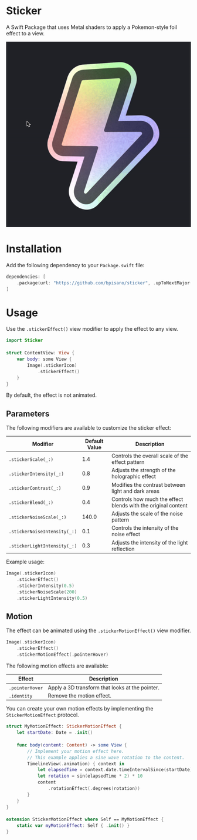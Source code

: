 # Sticker

A Swift Package that uses Metal shaders to apply a Pokemon-style foil effect to a view.

![Mouse cursor moving over a sticker effect](.github/images/effect.gif)

# Installation

Add the following dependency to your `Package.swift` file:

```swift
dependencies: [
    .package(url: "https://github.com/bpisano/sticker", .upToNextMajor(from: "0.1.0"))
]
```

# Usage

Use the `.stickerEffect()` view modifier to apply the effect to any view.

```swift
import Sticker

struct ContentView: View {
    var body: some View {
        Image(.stickerIcon)
            .stickerEffect()
    }
}
```

By default, the effect is not animated.

## Parameters

The following modifiers are available to customize the sticker effect:

| Modifier | Default Value | Description |
|----------|---------------|-------------|
| `.stickerScale(_:)` | 1.4 | Controls the overall scale of the effect pattern |
| `.stickerIntensity(_:)` | 0.8 | Adjusts the strength of the holographic effect |
| `.stickerContrast(_:)` | 0.9 | Modifies the contrast between light and dark areas |
| `.stickerBlend(_:)` | 0.4 | Controls how much the effect blends with the original content |
| `.stickerNoiseScale(_:)` | 140.0 | Adjusts the scale of the noise pattern |
| `.stickerNoiseIntensity(_:)` | 0.1 | Controls the intensity of the noise effect |
| `.stickerLightIntensity(_:)` | 0.3 | Adjusts the intensity of the light reflection |

Example usage:

```swift
Image(.stickerIcon)
    .stickerEffect()
    .stickerIntensity(0.5)
    .stickerNoiseScale(200)
    .stickerLightIntensity(0.5)
```

## Motion

The effect can be animated using the `.stickerMotionEffect()` view modifier.

```swift
Image(.stickerIcon)
    .stickerEffect()
    .stickerMotionEffect(.pointerHover)
```

The following motion effects are available:

| Effect | Description |
| --- | --- |
| `.pointerHover` | Apply a 3D transform that looks at the pointer. |
| `.identity` | Remove the motion effect. |

You can create your own motion effects by implementing the `StickerMotionEffect` protocol.

```swift
struct MyMotionEffect: StickerMotionEffect {
    let startDate: Date = .init()

    func body(content: Content) -> some View {
        // Implement your motion effect here.
        // This example applies a sine wave rotation to the content.
        TimelineView(.animation) { context in
            let elapsedTime = context.date.timeIntervalSince(startDate)
            let rotation = sin(elapsedTime * 2) * 10
            content
                .rotationEffect(.degrees(rotation))
        }
    }
}

extension StickerMotionEffect where Self == MyMotionEffect {
    static var myMotionEffect: Self { .init() }
}
```
